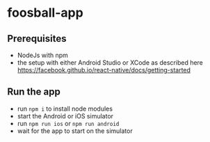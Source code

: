 # foosball-app

## Prerequisites

- NodeJs with npm
- the setup with either Android Studio or XCode as described here https://facebook.github.io/react-native/docs/getting-started

## Run the app

- run `npm i` to install node modules
- start the Android or iOS simulator
- run `npm run ios` or `npm run android`
- wait for the app to start on the simulator
